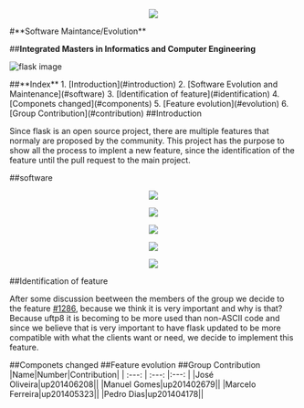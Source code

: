 <p align="center">
   <img src=https://sigarra.up.pt/feup/pt/WEB_GESSI_DOCS.download_file?p_name=F-370784536/logo_cores_oficiais.jpg>
</p>
#**Software Maintance/Evolution**

##**Integrated Masters in Informatics and Computer Engineering**

![flask image](http://flask.pocoo.org/static/logo/flask.png)

<a name="index"/>
##**Index**
1. [Introduction](#introduction)
2. [Software Evolution and Maintenance](#software)
3. [Identification of feature](#identification)
4. [Componets changed](#components)
5. [Feature evolution](#evolution)
6. [Group Contribution](#contribution)

<a name="introduction"/>
##Introduction

Since flask is an open source project, there are multiple features that normaly are proposed by the community. This project has the purpose to show all the process to implent a new feature, since the identification of the feature until the pull request to the main project.

<a name ="Software evolution and maintainence"/>
##software

<p align="center">
   <img src=https://github.com/rodavoce/flask/blob/development/esof/res/AllResults.png>
</p>


<p align="center">
   <img src=https://github.com/rodavoce/flask/blob/development/esof/res/WriteSimple.png>
</p>


<p align="center">
   <img src=https://github.com/rodavoce/flask/blob/development/esof/res/KeepUnitInterfacesSmall.png>
</p>


<p align="center">
   <img src=https://github.com/rodavoce/flask/blob/development/esof/res/SeparateConcernsModules.png>
</p>



<p align="center">
   <img src=https://github.com/rodavoce/flask/blob/development/esof/res/CoupleArchiteureComponents.png>
</p>











<a name="identification"/>
##Identification of feature
   
After some discussion beetween the members of the group we decide to the feature [#1286](https://github.com/pallets/flask/issues/1286), because we think it is very important and why is that? Because uftp8 it is becoming to be more used than non-ASCII code and since we believe that is very important to have flask updated to be more compatible with what the clients want or need, we decide to implement this feature.

<a name="components"/>
##Componets changed

<a name="evolution"/>
##Feature evolution

<a name="contribution"/>
##Group Contribution
|Name|Number|Contribution|
| :---: | :---: |:---: |
|José Oliveira|up201406208||
|Manuel Gomes|up201402679||
|Marcelo Ferreira|up201405323||
|Pedro Dias|up201404178||
